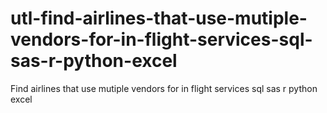 # utl-find-airlines-that-use-mutiple-vendors-for-in-flight-services-sql-sas-r-python-excel
Find airlines that use mutiple vendors for in flight services sql sas r python excel 
